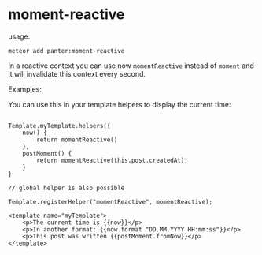 # moment-reactive

usage:

`meteor add panter:moment-reactive`

In a reactive context you can use now `momentReactive` instead of `moment` and it will invalidate this context every second.

Examples:

You can use this in your template helpers to display the current time:

````

Template.myTemplate.helpers({
	now() {
		return momentReactive()
	},
	postMoment() {
		return momentReactive(this.post.createdAt);
	}
}

// global helper is also possible

Template.registerHelper("momentReactive", momentReactive);

<template name="myTemplate">
	<p>The current time is {{now}}</p>
	<p>In another format: {{now.format "DD.MM.YYYY HH:mm:ss"}}</p>
	<p>This post was written {{postMoment.fromNow}}</p>
</template>

````

